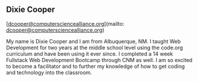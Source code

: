 ## Dixie Cooper[dcooper@computersciencealliance.org](mailto: dcooper@computersciencealliance.org)My name is Dixie Cooper and I am from Albuquerque, NM.  I taught Web Development for two years at the middle school level using the code.org curriculum and have been using it ever since.  I completed a 14 week Fullstack Web Development Bootcamp through CNM as well.  I am so excited to become a facilitator and to further my knowledge of how to get coding and technology into the classroom.  